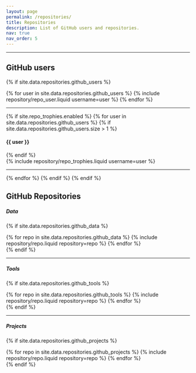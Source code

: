 ```yaml
---
layout: page
permalink: /repositories/
title: Repositories
description: List of GitHub users and repositories.
nav: true
nav_order: 5
---
```


---

## GitHub users

{% if site.data.repositories.github_users %}

<div class="repositories d-flex flex-wrap flex-md-row flex-column justify-content-between align-items-center">
  {% for user in site.data.repositories.github_users %}
    {% include repository/repo_user.liquid username=user %}
  {% endfor %}
</div>

---

{% if site.repo_trophies.enabled %}
{% for user in site.data.repositories.github_users %}
{% if site.data.repositories.github_users.size > 1 %}

  <h4>{{ user }}</h4>
  {% endif %}
  <div class="repositories d-flex flex-wrap flex-md-row flex-column justify-content-between align-items-center">
  {% include repository/repo_trophies.liquid username=user %}
  </div>

---

{% endfor %}
{% endif %}
{% endif %}

## GitHub Repositories

##### Data

{% if site.data.repositories.github_data %}

<div class="repositories d-flex flex-wrap flex-md-row flex-column justify-content-between align-items-center">
  {% for repo in site.data.repositories.github_data %}
    {% include repository/repo.liquid repository=repo %}
  {% endfor %}
</div>
{% endif %}

---

##### Tools

{% if site.data.repositories.github_tools %}

<div class="repositories d-flex flex-wrap flex-md-row flex-column justify-content-between align-items-center">
  {% for repo in site.data.repositories.github_tools %}
    {% include repository/repo.liquid repository=repo %}
  {% endfor %}
</div>
{% endif %}

---

##### Projects

{% if site.data.repositories.github_projects %}

<div class="repositories d-flex flex-wrap flex-md-row flex-column justify-content-between align-items-center">
  {% for repo in site.data.repositories.github_projects %}
    {% include repository/repo.liquid repository=repo %}
  {% endfor %}
</div>
{% endif %}
